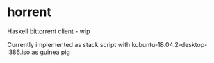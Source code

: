 # horrent
Haskell bittorrent client - wip

Currently implemented as stack script with kubuntu-18.04.2-desktop-i386.iso as guinea pig
